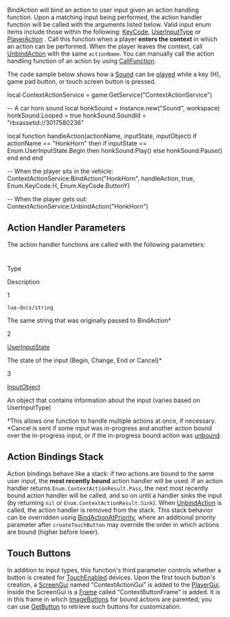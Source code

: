 BindAction will bind an action to user input given an action handling function. Upon a matching input being performed, the action handler function will be called with the arguments listed below. Valid input enum items include those within the following: [KeyCode](https://developer.roblox.com/en-us/api-reference/enum/KeyCode), [UserInputType](https://developer.roblox.com/en-us/api-reference/enum/UserInputType) or [PlayerAction](https://developer.roblox.com/en-us/api-reference/enum/PlayerAction) . Call this function when a player **enters the context** in which an action can be performed. When the player leaves the context, call [UnbindAction](https://developer.roblox.com/en-us/api-reference/function/ContextActionService/UnbindAction) with the same `actionName`. You can manually call the action handling function of an action by using [CallFunction](https://developer.roblox.com/en-us/api-reference/function/ContextActionService/CallFunction).

The code sample below shows how a [Sound](https://developer.roblox.com/en-us/api-reference/class/Sound) can be [played](https://developer.roblox.com/en-us/api-reference/function/Sound/Play) while a key (H), game pad button, or touch screen button is pressed.

local ContextActionService = game:GetService("ContextActionService")

-- A car horn sound
local honkSound = Instance.new("Sound", workspace)
honkSound.Looped = true
honkSound.SoundId = "rbxassetid://3017580236"

local function handleAction(actionName, inputState, inputObject)
	if actionName == "HonkHorn" then
		if inputState == Enum.UserInputState.Begin then
			honkSound:Play()
		else
			honkSound:Pause()
		end
	end
end

-- When the player sits in the vehicle:
ContextActionService:BindAction("HonkHorn", handleAction, true, Enum.KeyCode.H, Enum.KeyCode.ButtonY)

-- When the player gets out:
ContextActionService:UnbindAction("HonkHorn")

Action Handler Parameters
-------------------------

The action handler functions are called with the following parameters:

#

Type

Description

1

`lua-docs/string`

The same string that was originally passed to BindAction†

2

[UserInputState](https://developer.roblox.com/en-us/api-reference/enum/UserInputState)

The state of the input (Begin, Change, End or Cancel)\*

3

[InputObject](https://developer.roblox.com/en-us/api-reference/class/InputObject)

An object that contains information about the input (varies based on UserInputType)

†This allows one function to handle multiple actions at once, if necessary.  
\*Cancel is sent if some input was in-progress and another action bound over the in-progress input, or if the in-progress bound action was [unbound](https://developer.roblox.com/en-us/api-reference/function/ContextActionService/UnbindAction).

Action Bindings Stack
---------------------

Action bindings behave like a stack: if two actions are bound to the same user input, the **most recently bound** action handler will be used. If an action handler returns `Enum.ContextActionResult.Pass`, the next most recently bound action handler will be called, and so on until a handler sinks the input (by returning `nil` or `Enum.ContextActionResult.Sink`). When [UnbindAction](https://developer.roblox.com/en-us/api-reference/function/ContextActionService/UnbindAction) is called, the action handler is removed from the stack. This stack behavior can be overridden using [BindActionAtPriority](https://developer.roblox.com/en-us/api-reference/function/ContextActionService/BindActionAtPriority), where an additional priority parameter after `createTouchButton` may override the order in which actions are bound (higher before lower).

Touch Buttons
-------------

In addition to input types, this function's third parameter controls whether a button is created for [TouchEnabled](https://developer.roblox.com/en-us/api-reference/property/UserInputService/TouchEnabled) devices. Upon the first touch button's creation, a [ScreenGui](https://developer.roblox.com/en-us/api-reference/class/ScreenGui) named “ContextActionGui” is added to the [PlayerGui](https://developer.roblox.com/en-us/api-reference/class/PlayerGui). Inside the ScreenGui is a [Frame](https://developer.roblox.com/en-us/api-reference/class/Frame) called “ContextButtonFrame” is added. It is in this frame in which [ImageButtons](https://developer.roblox.com/en-us/api-reference/class/ImageButton) for bound actions are parented; you can use [GetButton](https://developer.roblox.com/en-us/api-reference/function/ContextActionService/GetButton) to retrieve such buttons for customization.